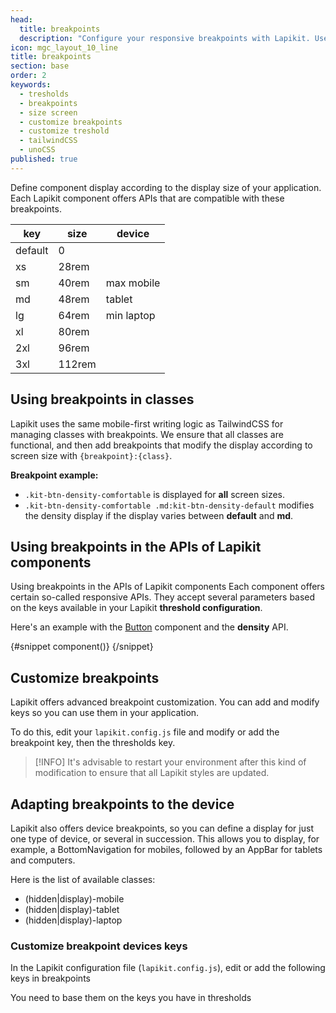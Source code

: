 ```yaml
---
head:
  title: breakpoints
  description: "Configure your responsive breakpoints with Lapikit. Use in CSS components and styles for a fluid UI"
icon: mgc_layout_10_line
title: breakpoints
section: base
order: 2
keywords:
  - tresholds
  - breakpoints
  - size screen
  - customize breakpoints
  - customize treshold
  - tailwindCSS
  - unoCSS
published: true
---
```


<script>
    import { Sandbox, CommandLine } from '$lib/components/index.js';
    // codes
    import UpdateConfigBreakpoints from "$lib/components/docs/update-breakpoints.ts?raw";
    import UpdateConfigBreakpointsDevice from "$lib/components/docs/update-breakpoints-device.ts?raw";

    // components
    import ButtonDensity from "$lib/components/docs/button/button-density.svelte";
    import ButtonDensityCode from "$lib/components/docs/button/button-density.svelte?raw";

    // command line
    const commandInstall = [
        {pkg: "npm", command: ["npm i -D lapikit", "npx lapikit init"]},
        {pkg: "yarn", command: ["yarn add -D lapikit", "npx lapikit init"]},
    ];
    const commandInstallWithoutCLI = [
        {pkg: "npm", command: "npm i -D lapikit"},
        {pkg: "yarn", command: "yarn add -D lapikit"},
    ];
</script>

Define component display according to the display size of your application. Each Lapikit component offers APIs that are compatible with these breakpoints.

| key     | size   | device     |
| ------- | ------ | ---------- |
| default | 0      |            |
| xs      | 28rem  |            |
| sm      | 40rem  | max mobile |
| md      | 48rem  | tablet     |
| lg      | 64rem  | min laptop |
| xl      | 80rem  |            |
| 2xl     | 96rem  |            |
| 3xl     | 112rem |            |

## Using breakpoints in classes

Lapikit uses the same mobile-first writing logic as TailwindCSS for managing classes with breakpoints. We ensure that all classes are functional, and then add breakpoints that modify the display according to screen size with `{breakpoint}:{class}`.

**Breakpoint example:**

- `.kit-btn-density-comfortable` is displayed for **all** screen sizes.
- `.kit-btn-density-comfortable .md:kit-btn-density-default` modifies the density display if the display varies between **default** and **md**.

## Using breakpoints in the APIs of Lapikit components

Using breakpoints in the APIs of Lapikit components
Each component offers certain so-called responsive APIs. They accept several parameters based on the keys available in your Lapikit **threshold configuration**.

Here's an example with the [Button](/docs/componnents/button) component and the **density** API.

<Sandbox name="button-density-sandbox" code={ButtonDensityCode}>
	{#snippet component()}
		<ButtonDensity/>
	{/snippet}
</Sandbox>

## Customize breakpoints

Lapikit offers advanced breakpoint customization. You can add and modify keys so you can use them in your application.

To do this, edit your `lapikit.config.js` file and modify or add the breakpoint key, then the thresholds key.

<Sandbox name="update-config-breakpoints" code={UpdateConfigBreakpoints}/>

> [!INFO]
> It's advisable to restart your environment after this kind of modification to ensure that all Lapikit styles are updated.

## Adapting breakpoints to the device

Lapikit also offers device breakpoints, so you can define a display for just one type of device, or several in succession. This allows you to display, for example, a BottomNavigation for mobiles, followed by an AppBar for tablets and computers.

Here is the list of available classes:

- (hidden|display)-mobile
- (hidden|display)-tablet
- (hidden|display)-laptop

### Customize breakpoint devices keys

In the Lapikit configuration file (`lapikit.config.js`), edit or add the following keys in breakpoints

<Sandbox name="update-config-breakpoints-device" code={UpdateConfigBreakpointsDevice}/>

You need to base them on the keys you have in thresholds
